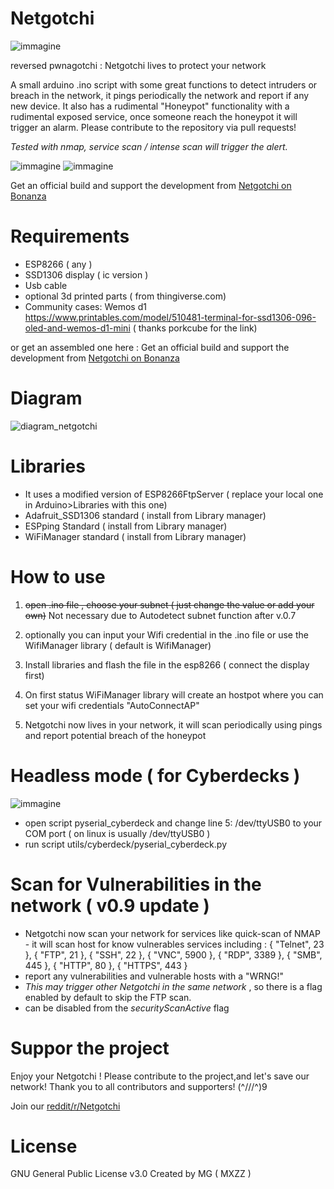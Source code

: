 # Netgotchi 
![immagine](https://github.com/MXZZ/Netgotchi/assets/3322271/947416e6-c088-4167-ba62-e69a6d1170ce)


reversed pwnagotchi : Netgotchi lives to protect your network 

A small arduino .ino script with some great functions to detect intruders or breach in the network, it pings periodically the network and report if any new device. It also has a rudimental "Honeypot" functionality with a rudimental exposed service, once someone reach the honeypot it will trigger an alarm. Please contribute to the repository via pull requests!

*Tested with nmap, service scan / intense scan will trigger the alert.* 


![immagine](https://github.com/MXZZ/Netgotchi/assets/3322271/cf8d7fec-7b33-4f14-9992-8cb4806633f2) ![immagine](https://github.com/MXZZ/Netgotchi/assets/3322271/68f4fe6c-9172-422b-ba39-ee901c098840)

Get an official build and support the development from [Netgotchi on Bonanza](https://www.bonanza.com/listings/NETGOTCHI-pwnagotchi-older-brother-scans-and-protect-your-network-/1657032899?fref=WCsgHJd3)



# Requirements 
- ESP8266 ( any )
- SSD1306 display ( ic version ) 
- Usb cable 
- optional 3d printed parts ( from thingiverse.com)
-    Community cases:  Wemos d1 https://www.printables.com/model/510481-terminal-for-ssd1306-096-oled-and-wemos-d1-mini ( thanks porkcube for the link)

  or get an assembled one here  : Get an official build and support the development from [Netgotchi on Bonanza](https://www.bonanza.com/listings/NETGOTCHI-pwnagotchi-older-brother-scans-and-protect-your-network-/1657032899?fref=WCsgHJd3)

# Diagram 
![diagram_netgotchi](https://github.com/MXZZ/Netgotchi/assets/3322271/54fb9be5-4fe4-4ff3-b24a-f2a05287d893)


# Libraries
- It uses a modified version of ESP8266FtpServer ( replace your local one in Arduino>Libraries with this one)
- Adafruit_SSD1306 standard ( install from Library manager)
- ESPping Standard ( install from Library manager)
- WiFiManager standard ( install from Library manager)

# How to use
1. ~~open .ino file , choose your subnet ( just change the value or add your own)~~ Not necessary due to Autodetect subnet function after v.0.7
2. optionally you can input your Wifi credential in the .ino file or use the WifiManager library ( default is WifiManager) 


3. Install libraries and flash the file in the esp8266 ( connect the display first)
4. On first status WiFiManager library will create an hostpot where you can set your wifi credentials
   "AutoConnectAP"

5. Netgotchi now lives in your network, it will scan periodically using pings and report potential breach of the honeypot
  


# Headless mode ( for Cyberdecks )
   ![immagine](https://github.com/MXZZ/Netgotchi/assets/3322271/f12ba979-5936-4bee-9d36-eba67ddebf59)
  - open script pyserial_cyberdeck and change line 5: /dev/ttyUSB0 to your COM port  ( on linux is usually /dev/ttyUSB0 ) 
  - run script utils/cyberdeck/pyserial_cyberdeck.py

# Scan for Vulnerabilities in the network ( v0.9 update ) 
  - Netgotchi now scan your network for services like quick-scan of NMAP - it will scan host for know vulnerables services including :
  { "Telnet", 23 },
  { "FTP", 21 },
  { "SSH", 22 },
  { "VNC", 5900 },
  { "RDP", 3389 },
  { "SMB", 445 },
  { "HTTP", 80 },
  { "HTTPS", 443 }
- report any vulnerabilities and vulnerable hosts with a "WRNG!"
- *This may trigger other Netgotchi in the same network* , so there is a flag enabled by default to skip the FTP scan.
- can be disabled from the *securityScanActive* flag

# Suppor the project
 Enjoy your Netgotchi !
   Please contribute to the project,and let's save our network!
  Thank you to all contributors and supporters! (^///^)9 

   Join our [reddit/r/Netgotchi](https://www.reddit.com/r/Netgotchi/)

 # License
 GNU General Public License v3.0 
 Created by MG ( MXZZ ) 


